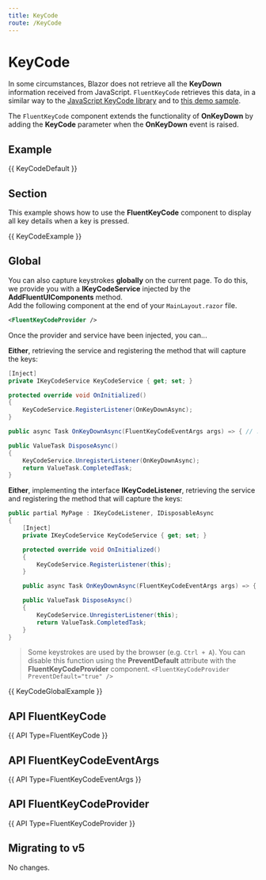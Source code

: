```yaml
---
title: KeyCode
route: /KeyCode
---
```


# KeyCode

In some circumstances, Blazor does not retrieve all the **KeyDown** information received from JavaScript.
`FluentKeyCode` retrieves this data, in a similar way to the [JavaScript KeyCode library](https://www.npmjs.com/package/keycode)
and to [this demo sample](https://www.toptal.com/developers/keycode).

The `FluentKeyCode` component extends the functionality of **OnKeyDown** by adding the **KeyCode** parameter when the **OnKeyDown** event is raised.

## Example

{{ KeyCodeDefault }}

## Section

This example shows how to use the **FluentKeyCode** component to display all key details when a key is pressed.

{{ KeyCodeExample }}

## Global

You can also capture keystrokes **globally** on the current page.
To do this, we provide you with a **IKeyCodeService** injected by the **AddFluentUIComponents** method.  
Add the following component at the end of your `MainLayout.razor` file.

```xml
<FluentKeyCodeProvider />
```

Once the provider and service have been injected, you can...

**Either**, retrieving the service and registering the method that will capture the keys:

```csharp
[Inject]
private IKeyCodeService KeyCodeService { get; set; }

protected override void OnInitialized()
{
    KeyCodeService.RegisterListener(OnKeyDownAsync);
}

public async Task OnKeyDownAsync(FluentKeyCodeEventArgs args) => { // ... }

public ValueTask DisposeAsync()
{
    KeyCodeService.UnregisterListener(OnKeyDownAsync);
    return ValueTask.CompletedTask;
}
```

**Either**, implementing the interface **IKeyCodeListener**, retrieving the service and registering the method that will capture the keys:

```csharp
public partial MyPage : IKeyCodeListener, IDisposableAsync
{
    [Inject]
    private IKeyCodeService KeyCodeService { get; set; }

    protected override void OnInitialized()
    {
        KeyCodeService.RegisterListener(this);
    }

    public async Task OnKeyDownAsync(FluentKeyCodeEventArgs args) => { // ... }

    public ValueTask DisposeAsync()
    {
        KeyCodeService.UnregisterListener(this);
        return ValueTask.CompletedTask;
    }
}
```

> Some keystrokes are used by the browser (e.g. `Ctrl + A`).
> You can disable this function using the **PreventDefault** attribute with the **FluentKeyCodeProvider** component.
> `<FluentKeyCodeProvider PreventDefault="true" />`

{{ KeyCodeGlobalExample }}


## API FluentKeyCode

{{ API Type=FluentKeyCode }}

## API FluentKeyCodeEventArgs

{{ API Type=FluentKeyCodeEventArgs }}

## API FluentKeyCodeProvider

{{ API Type=FluentKeyCodeProvider }}

## Migrating to v5

No changes.
